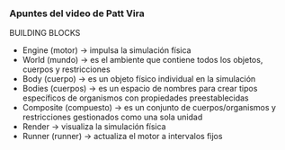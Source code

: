 ### Apuntes del video de Patt Vira

BUILDING BLOCKS

* Engine (motor) -> impulsa la simulación física
* World (mundo) -> es el ambiente que contiene todos los objetos, cuerpos y restricciones
* Body (cuerpo) -> es un objeto físico individual en la simulación
* Bodies (cuerpos) -> es un espacio de nombres para crear tipos específicos de organismos con propiedades preestablecidas
* Composite (compuesto) -> es un conjunto de cuerpos/organismos y restricciones gestionados como una sola unidad
* Render -> visualiza la simulación física
* Runner (runner) -> actualiza el motor a intervalos fijos

